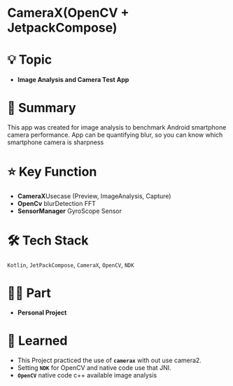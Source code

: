 
# CameraX(OpenCV + JetpackCompose)

# 💡 Topic

- **Image Analysis and Camera Test App**

# 📝 Summary

This app was created for image analysis to benchmark Android smartphone camera performance. 
App can be quantifying blur, so you can know which smartphone camera is sharpness

# ⭐️ Key Function

- **CameraX**Usecase (Preview, ImageAnalysis, Capture)
- **OpenCv** blurDetection FFT
- **SensorManager** GyroScope Sensor

# 🛠 Tech Stack

`Kotlin`, `JetPackCompose`, `CameraX`, `OpenCV`, `NDK`

# 🤚🏻 Part

- **Personal Project**

# 🤔 Learned

- This Project practiced the use of **`camerax`** with out use camera2.
- Setting **`NDK`** for OpenCV and native code use that JNI.
- **`OpenCV`** native code c++ available image analysis
